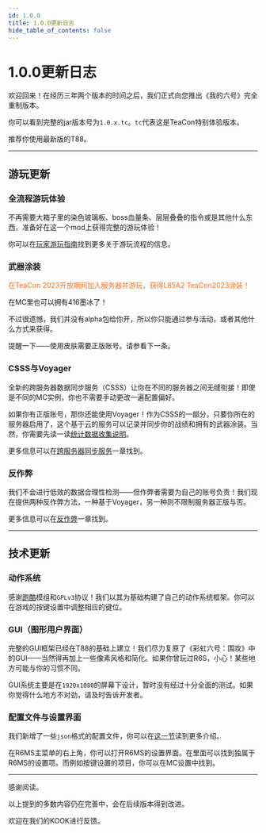 ```yaml
---
id: 1.0.0
title: 1.0.0更新日志
hide_table_of_contents: false
---
```


# 1.0.0更新日志

欢迎回来！在经历三年两个版本的时间之后，我们正式向您推出《我的六号》完全重制版本。

你可以看到完整的jar版本号为`1.0.x.tc`。`tc`代表这是TeaCon特别体验版本。

推荐你使用最新版的T88。

---

## 游玩更新

### 全流程游玩体验

不再需要大箱子里的染色玻璃板、boss血量条、层层叠叠的指令或是其他什么东西，准备好在这一个mod上获得完整的游玩体验！

你可以在[玩家游玩指南](/r6ms/player)找到更多关于游玩流程的信息。

### 武器涂装

<font color="f07020">在TeaCon 2023开放期间加入服务器并游玩，获得L85A2 TeaCon2023涂装！</font><p></p>

在MC里也可以拥有416墨冰了！

不过很遗憾，我们并没有alpha包给你开，所以你只能通过参与活动，或者其他什么方式来获得。

提醒一下——使用皮肤需要正版账号。请参看下一条。

### CSSS与Voyager

全新的跨服务器数据同步服务（CSSS）让你在不同的服务器之间无缝衔接！即使是不同的MC实例，你也不需要手动更改一遍配置偏好。

如果你有正版账号，那你还能使用Voyager！作为CSSS的一部分，只要你所在的服务器启用了，这个基于云的服务可以记录并同步你的战绩和拥有的武器涂装。当然，你需要先读一读[统计数据收集说明](/r6ms/data_collect)。

更多信息可以在[跨服务器同步服务](/r6ms/cross_server)一章找到。

### 反作弊

我们不会进行低效的数据合理性检测——但作弊者需要为自己的账号负责！我们现在提供两种反作弊方法，一种基于Voyager，另一种则不限制服务器正版与否。

更多信息可以在[反作弊](/r6ms/anti_cheat)一章找到。

---


## 技术更新

### 动作系统

感谢[跑酷](https://www.curseforge.com/minecraft/mc-mods/parcool)模组和`GPLv3`协议！我们以其为基础构建了自己的动作系统框架。你可以在游戏的按键设置中调整相应的键位。

### GUI（图形用户界面）

完整的GUI框架已经在T88的基础上建立！我们尽力复原了《彩虹六号：围攻》中的GUI——当然得再加上一些像素风格和简化。如果你曾玩过R6S，小心！某些地方可能与你的习惯不同。

GUI系统主要是在`1920x1080`的屏幕下设计，暂时没有经过十分全面的测试。如果你觉得什么地方不对劲，请及时告诉开发者。

### 配置文件与设置界面

我们新增了一些`json`格式的配置文件，你可以在[这一节](/r6ms/cross_server#本地跨服务器数据同步)读到更多介绍。

在R6MS主菜单的右上角，你可以打开R6MS的设置界面。在里面可以找到独属于R6MS的设置项。而例如按键设置的项目，你可以在MC设置中找到。

---

感谢阅读。

以上提到的多数内容仍在完善中，会在后续版本得到改进。

欢迎在我们的KOOK进行反馈。
